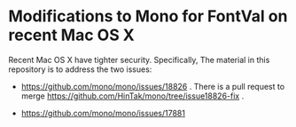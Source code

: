 # Modifications to Mono for FontVal on recent Mac OS X

Recent Mac OS X have tighter security. Specifically, The material in this repository is to address the two issues:

- https://github.com/mono/mono/issues/18826 . There is a pull request to merge https://github.com/HinTak/mono/tree/issue18826-fix .

- https://github.com/mono/mono/issues/17881